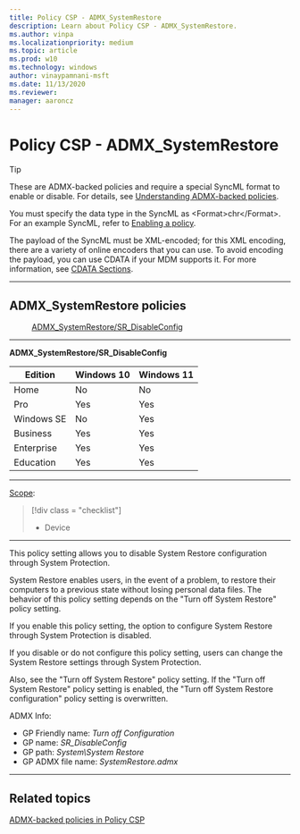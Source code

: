 ```yaml
---
title: Policy CSP - ADMX_SystemRestore
description: Learn about Policy CSP - ADMX_SystemRestore.
ms.author: vinpa
ms.localizationpriority: medium
ms.topic: article
ms.prod: w10
ms.technology: windows
author: vinaypamnani-msft
ms.date: 11/13/2020
ms.reviewer: 
manager: aaroncz
---
```


# Policy CSP - ADMX_SystemRestore
> [!TIP]
> These are ADMX-backed policies and require a special SyncML format to enable or disable. For details, see [Understanding ADMX-backed policies](./understanding-admx-backed-policies.md).
> 
> You must specify the data type in the SyncML as &lt;Format&gt;chr&lt;/Format&gt;. For an example SyncML, refer to [Enabling a policy](./understanding-admx-backed-policies.md#enabling-a-policy).
> 
> The payload of the SyncML must be XML-encoded; for this XML encoding, there are a variety of online encoders that you can use. To avoid encoding the payload, you can use CDATA if your MDM supports it. For more information, see [CDATA Sections](http://www.w3.org/TR/REC-xml/#sec-cdata-sect).

<hr/>

<!--Policies-->
## ADMX_SystemRestore policies  

<dl>
  <dd>
    <a href="#admx-systemrestore-sr-disableconfig">ADMX_SystemRestore/SR_DisableConfig</a>
  </dd>
</dl>


<hr/>

<!--Policy-->
<a href="" id="admx-systemrestore-sr-disableconfig"></a>**ADMX_SystemRestore/SR_DisableConfig**  

<!--SupportedSKUs-->

|Edition|Windows 10|Windows 11|
|--- |--- |--- |
|Home|No|No|
|Pro|Yes|Yes|
|Windows SE|No|Yes|
|Business|Yes|Yes|
|Enterprise|Yes|Yes|
|Education|Yes|Yes|

<!--/SupportedSKUs-->
<hr/>

<!--Scope-->
[Scope](./policy-configuration-service-provider.md#policy-scope):

> [!div class = "checklist"]
> * Device

<hr/>

<!--/Scope-->
<!--Description-->
This policy setting allows you to disable System Restore configuration through System Protection.

System Restore enables users, in the event of a problem, to restore their computers to a previous state without losing personal data files. The behavior of this policy setting depends on the "Turn off System Restore" policy setting.

If you enable this policy setting, the option to configure System Restore through System Protection is disabled.

If you disable or do not configure this policy setting, users can change the System Restore settings through System Protection.

Also, see the "Turn off System Restore" policy setting. If the "Turn off System Restore" policy setting is enabled, the "Turn off System Restore configuration" policy setting is overwritten.

<!--/Description-->


<!--ADMXBacked-->
ADMX Info:  
-   GP Friendly name: *Turn off Configuration*
-   GP name: *SR_DisableConfig*
-   GP path: *System\System Restore*
-   GP ADMX file name: *SystemRestore.admx*

<!--/ADMXBacked-->
<!--/Policy-->
<hr/>



<!--/Policies-->

## Related topics

[ADMX-backed policies in Policy CSP](./policies-in-policy-csp-admx-backed.md)
